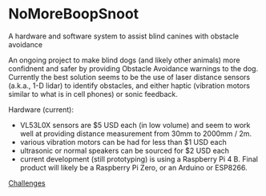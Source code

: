 # NoMoreBoopSnoot

A hardware and software system to assist blind canines with obstacle avoidance

An ongoing project to make blind dogs (and likely other animals) more confidnent and safer by providing Obstacle Avoidance warnings to the dog.  Currently the best solution seems to be the use of laser distance sensors (a.k.a., 1-D lidar) to identify obstacles, and either haptic (vibration motors similar to what is in cell phones) or sonic feedback.

Hardware (current):
* VL53L0X sensors are $5 USD each (in low volume) and seem to work well at providing distance measurement from 30mm to 2000mm / 2m.
* various vibration motors can be had for less than $1 USD each
* ultrasonic or normal speakers can be sourced for $2 USD each
* current development (still prototyping) is using a Raspberry Pi 4 B.  Final product will likely be a Raspberry Pi Zero, or an Arduino or ESP8266.

[Challenges](Challenges.md)
